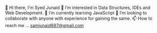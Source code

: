 
👋 Hi there, I’m Syed Junaid
👀 I’m interested in Data Structures, IDEs and Web Development.
🌱 I’m currently learning JavaScript
💞️ I’m looking to collaborate with anyone with experience for gaining the same.
📫 How to reach me ... samjunaid687@gmail.com

